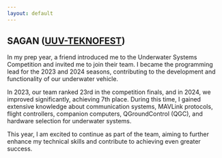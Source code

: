 ```yaml
---
layout: default
---
```


## SAGAN ([UUV-TEKNOFEST](https://teknofest.org/en/competitions/unmanned-underwater-systems-competition/))

In my prep year, a friend introduced me to the Underwater Systems Competition and invited me to join their team. I became the programming lead for the 2023 and 2024 seasons, contributing to the development and functionality of our underwater vehicle.

In 2023, our team ranked 23rd in the competition finals, and in 2024, we improved significantly, achieving 7th place. During this time, I gained extensive knowledge about communication systems, MAVLink protocols, flight controllers, companion computers, QGroundControl (QGC), and hardware selection for underwater systems.

This year, I am excited to continue as part of the team, aiming to further enhance my technical skills and contribute to achieving even greater success.